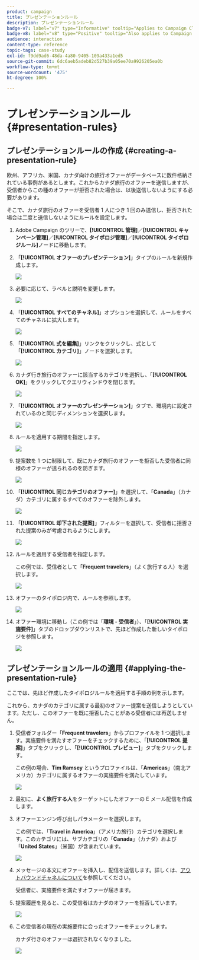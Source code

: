 ```yaml
---
product: campaign
title: プレゼンテーションルール
description: プレゼンテーションルール
badge-v7: label="v7" type="Informative" tooltip="Applies to Campaign Classic v7"
badge-v8: label="v8" type="Positive" tooltip="Also applies to Campaign v8"
audience: interaction
content-type: reference
topic-tags: case-study
exl-id: f9dd9ad6-48da-4a80-9405-109a433a1ed5
source-git-commit: 6dc6aeb5adeb82d527b39a05ee70a9926205ea0b
workflow-type: tm+mt
source-wordcount: '475'
ht-degree: 100%

---
```


# プレゼンテーションルール{#presentation-rules}



## プレゼンテーションルールの作成 {#creating-a-presentation-rule}

欧州、アフリカ、米国、カナダ向けの旅行オファーがデータベースに数件格納されている事例があるとします。これからカナダ旅行のオファーを送信しますが、受信者からこの種のオファーが拒否された場合は、以後送信しないようにする必要があります。

そこで、カナダ旅行のオファーを受信者 1 人につき 1 回のみ送信し、拒否された場合は二度と送信しないようにルールを設定します。

1. Adobe Campaign のツリーで、**[!UICONTROL 管理]**／**[!UICONTROL キャンペーン管理]**／**[!UICONTROL タイポロジ管理]**／**[!UICONTROL タイポロジルール]**&#x200B;ノードに移動します。
1. 「**[!UICONTROL オファーのプレゼンテーション]**」タイプのルールを新規作成します。

   ![](assets/offer_typology_example_001.png)

1. 必要に応じて、ラベルと説明を変更します。

   ![](assets/offer_typology_example_002.png)

1. 「**[!UICONTROL すべてのチャネル]**」オプションを選択して、ルールをすべてのチャネルに拡大します。

   ![](assets/offer_typology_example_003.png)

1. 「**[!UICONTROL 式を編集]**」リンクをクリックし、式として「**[!UICONTROL カテゴリ]**」ノードを選択します。

   ![](assets/offer_typology_example_004.png)

1. カナダ行き旅行のオファーに該当するカテゴリを選択し、「**[!UICONTROL OK]**」をクリックしてクエリウィンドウを閉じます。

   ![](assets/offer_typology_example_005.png)

1. 「**[!UICONTROL オファーのプレゼンテーション]**」タブで、環境内に設定されているのと同じディメンションを選択します。

   ![](assets/offer_typology_example_006.png)

1. ルールを適用する期間を指定します。

   ![](assets/offer_typology_example_007.png)

1. 提案数を 1 つに制限して、既にカナダ旅行のオファーを拒否した受信者に同様のオファーが送られるのを防ぎます。

   ![](assets/offer_typology_example_008.png)

1. 「**[!UICONTROL 同じカテゴリのオファー]**」を選択して、「**Canada**」（カナダ）カテゴリに属するすべてのオファーを除外します。

   ![](assets/offer_typology_example_020.png)

1. 「**[!UICONTROL 却下された提案]**」フィルターを選択して、受信者に拒否された提案のみが考慮されるようにします。

   ![](assets/offer_typology_example_021.png)

1. ルールを適用する受信者を指定します。

   この例では、受信者として「**Frequent travelers**」（よく旅行する人）を選択します。

   ![](assets/offer_typology_example_009.png)

1. オファーのタイポロジ内で、ルールを参照します。

   ![](assets/offer_typology_example_013.png)

1. オファー環境に移動し（この例では「**環境 - 受信者**」）、「**[!UICONTROL 実施要件]**」タブのドロップダウンリストで、先ほど作成した新しいタイポロジを参照します。

   ![](assets/offer_typology_example_014.png)

## プレゼンテーションルールの適用 {#applying-the-presentation-rule}

ここでは、先ほど作成したタイポロジルールを適用する手順の例を示します。

これから、カナダのカテゴリに属する最初のオファー提案を送信しようとしています。ただし、このオファーを既に拒否したことがある受信者には再送しません。

1. 受信者フォルダー「**Frequent travelers**」からプロファイルを 1 つ選択します。実施要件を満たすオファーをチェックするために、「**[!UICONTROL 提案]**」タブをクリックし、「**[!UICONTROL プレビュー]**」タブをクリックします。

   この例の場合、**Tim Ramsey** というプロファイルは、「**Americas**」（南北アメリカ）カテゴリに属するオファーの実施要件を満たしています。

   ![](assets/offer_typology_example_015.png)

1. 最初に、**よく旅行する人**&#x200B;をターゲットにしたオファーの E メール配信を作成します。
1. オファーエンジン呼び出しパラメーターを選択します。

   この例では、「**Travel in America**」（アメリカ旅行）カテゴリを選択します。このカテゴリには、サブカテゴリの「**Canada**」（カナダ）および「**United States**」（米国）が含まれています。

   ![](assets/offer_typology_example_016.png)

1. メッセージの本文にオファーを挿入し、配信を送信します。詳しくは、[アウトバウンドチャネルについて](../../interaction/using/about-outbound-channels.md)を参照してください。

   受信者に、実施要件を満たすオファーが届きます。

1. 提案履歴を見ると、この受信者はカナダのオファーを拒否しています。

   ![](assets/offer_typology_example_018.png)

1. この受信者の現在の実施要件に合ったオファーをチェックします。

   カナダ行きのオファーは選択されなくなりました。

   ![](assets/offer_typology_example_019.png)
